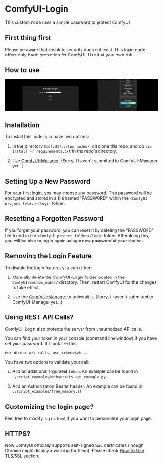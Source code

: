 # ComfyUI-Login

This custom node uses a simple password to protect ComfyUI.

## First thing first

Please be aware that absolute security does not exist. This login node offers only basic
protection for ComfyUI. Use it at your own risk.

## How to use

![Screenshot](screenshot.png)

## Installation

To install this node, you have two options:

1. In the directory `ComfyUI/custom_nodes/`, git clone this repo, and do `pip install -r
   requirements.txt` in the repo's directory.

2. Use [ComfyUI-Manager](https://github.com/ltdrdata/ComfyUI-Manager). (Sorry, I haven't
   submitted to ComfyUI-Manager yet...)

## Setting Up a New Password

For your first login, you may choose any password. This password will be encrypted and
stored in a file named "PASSWORD" within the `<ComfyUI project folder>/login` folder.

## Resetting a Forgotten Password

If you forget your password, you can reset it by deleting the "PASSWORD" file found in
the `<ComfyUI project folder>/login` folder. After doing this, you will be able to log
in again using a new password of your choice.

## Removing the Login Feature

To disable the login feature, you can either:

1. Manually delete the ComfyUI-Login folder located in the `ComfyUI/custom_nodes/`
   directory. Then, restart ComfyUI for the changes to take effect.

2. Use the [ComfyUI-Manager](https://github.com/ltdrdata/ComfyUI-Manager) to uninstall
   it. (Sorry, I haven't submitted to ComfyUI-Manager yet...)

## Using REST API Calls?

ComfyUI-Login also protects the server from unauthorized API calls.

You can find your token in your console (command line window) if you have set your
password. It'll look like this:

```text
For direct API calls, use token=$2b...
```

You have two options to validate your call:

1. Add an additional argument `token`. An example can be found in
   `./script_examples/websockets_api_example.py`.

2. Add an Authorization Bearer header. An example can be found in
   `./script_examples/free_memory.sh`

## Customizing the login page?

Feel free to modify `login.html` if you want to personalize your login page.

## HTTPS?

Now ComfyUI officially supports self-signed SSL certificates (though Chrome might
display a warning for them). Please check [How To Use
TLS/SSL](https://github.com/comfyanonymous/ComfyUI?tab=readme-ov-file#how-to-use-tlsssl)
section.

